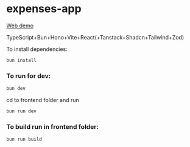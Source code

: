 # expenses-app

[Web demo](https://expenses-app-demo.fly.dev/)

TypeScript+Bun+Hono+Vite+React(+Tanstack+Shadcn+Tailwind+Zod)

To install dependencies:

```bash
bun install
```

### To run for dev:

```bash
bun dev
```

cd to frontend folder and run

```bash
bun run dev
```

### To build run in frontend folder:

```bash
bun run build
```
